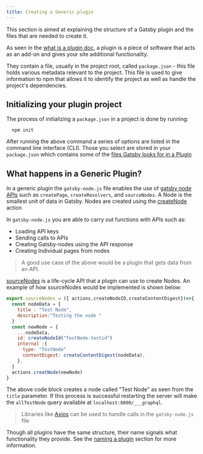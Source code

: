 ```yaml
---
title: Creating a Generic plugin
---
```


This section is aimed at explaining the structure of a Gatsby plugin and the files that are needed to create it.

As seen in the [what is a plugin doc](/docs/what-is-a-plugin/), a plugin is a piece of software that acts as an add-on and gives your site additional functionality.

They contain a file, usually in the project root, called `package.json` - this file holds various metadata relevant to the project. This file is used to give information to npm that allows it to identify the project as well as handle the project's dependencies.

## Initializing your plugin project

The process of initializing a `package.json` in a project is done by running:

```shell
  npm init
```

After running the above command a series of options are listed in the command line interface (CLI). Those you select are stored in your `package.json` which contains some of the [files Gatsby looks for in a Plugin](/docs/docs/files-gatsby-looks-for-in-a-plugin)

## What happens in a Generic Plugin?

In a generic plugin the `gatsby-node.js` file enables the use of [gatsby node APIs](/docs/node-apis/) such as `createPage`, `createResolvers`, and `sourceNodes`. A Node is the smallest unit of data in Gatsby. Nodes are created using the [createNode](/docs/actions/#createNode) action

In `gatsby-node.js` you are able to carry out functions with APIs such as:

- Loading API keys
- Sending calls to APIs
- Creating Gatsby-nodes using the API response
- Creating Individual pages from nodes

> A good use case of the above would be a plugin that gets data from an API.

[sourceNodes](/docs/node-apis/#sourceNodes) is a life-cycle API that a plugin can use to create Nodes. An example of how sourceNodes would be implemented is shown below:

```javascript:title=gatsby-node.js
export.sourceNodes = ({ actions,createNodeID,createContentDigest})=>{
  const nodeData = {
    title : "Test Node",
    description:"Testing the node "
  }
  const newNode = {
    ...nodeData,
    id: createNodeId("TestNode-testid")
    internal :{
      type: "TestNode"
      contentDigest: createContentDigest(nodeData),
    },
  }
  actions.creatNode(newNode)
}
```

The above code block creates a node called "Test Node" as seen from the `title` parameter. If this process is successful restarting the server will make the `allTestNode` query available at `localhost:8000/___graphql`.

> Libraries like [Axios](https://www.npmjs.com/package/axios) can be used to handle calls in the `gatsby-node.js` file

Though all plugins have the same structure, their name signals what functionality they provide. See the [naming a plugin](/docs/naming-a-plugin) section for more information.
